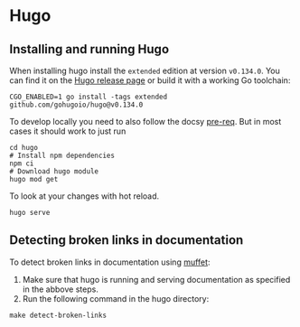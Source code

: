 # Hugo

## Installing and running Hugo

When installing hugo install the `extended` edition at version `v0.134.0`. You
can find it on the [Hugo release
page](https://github.com/gohugoio/hugo/releases/tag/v0.134.0) or build it with a
working Go toolchain:

```shell
CGO_ENABLED=1 go install -tags extended github.com/gohugoio/hugo@v0.134.0
```

To develop locally you need to also follow the docsy [pre-req](https://github.com/google/docsy#prerequisites).
But in most cases it should work to just run

```shell
cd hugo
# Install npm dependencies
npm ci
# Download hugo module
hugo mod get
```

To look at your changes with hot reload.

```shell
hugo serve
```

## Detecting broken links in documentation

To detect broken links in documentation using [muffet](https://github.com/raviqqe/muffet):

1.  Make sure that hugo is running and serving documentation as specified in the abbove steps.
2.  Run the following command in the hugo directory:

```shell
make detect-broken-links
```
